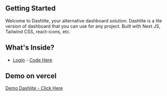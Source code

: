 ## Getting Started
Welcome to Dashlite, your alternative dashboard solution.
Dashlite is a lite version of dashboard that you can use for any project.
Built with Next JS, Tailwind CSS, react-icons, etc.

## What's Inside?

- [Login](https://dashlite.vercel.app) - [Code Here](https://github.com/alvine998/dashlite/blob/master/src/pages/index.tsx)


## Demo on vercel
[Demo Dashlite - Click Here](https://dashlite.vercel.app)
